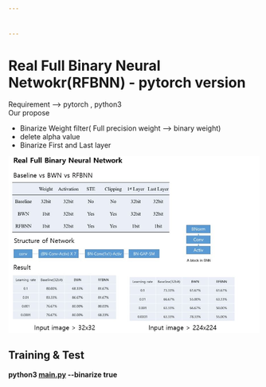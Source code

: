 ```yaml
---


---
```


<h1 id="real-full-binary-neural-netwokrrfbnn---pytorch-version">Real Full Binary Neural Netwokr(RFBNN) - pytorch version</h1>
<p>Requirement --&gt; pytorch , python3<br>
Our propose</p>
<ul>
<li>Binarize Weight filter( Full precision weight --&gt; binary weight)</li>
<li>delete alpha value</li>
<li>Binarize First and Last layer</li>
</ul>
<p><img alt="enter image description here" src="img.JPG"></p>
<h2 id="training--test">Training &amp; Test</h2>
<p><strong>python3 <a href="http://main.py">main.py</a> --binarize true</strong></p>

